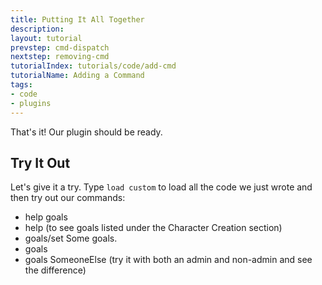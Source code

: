 ```yaml
---
title: Putting It All Together
description:
layout: tutorial
prevstep: cmd-dispatch
nextstep: removing-cmd
tutorialIndex: tutorials/code/add-cmd
tutorialName: Adding a Command
tags: 
- code
- plugins
---
```


That's it!  Our plugin should be ready.  

## Try It Out

Let's give it a try.  Type `load custom` to load all the code we just wrote and then try out our commands:

* help goals
* help (to see goals listed under the Character Creation section)
* goals/set Some goals.
* goals
* goals SomeoneElse (try it with both an admin and non-admin and see the difference)